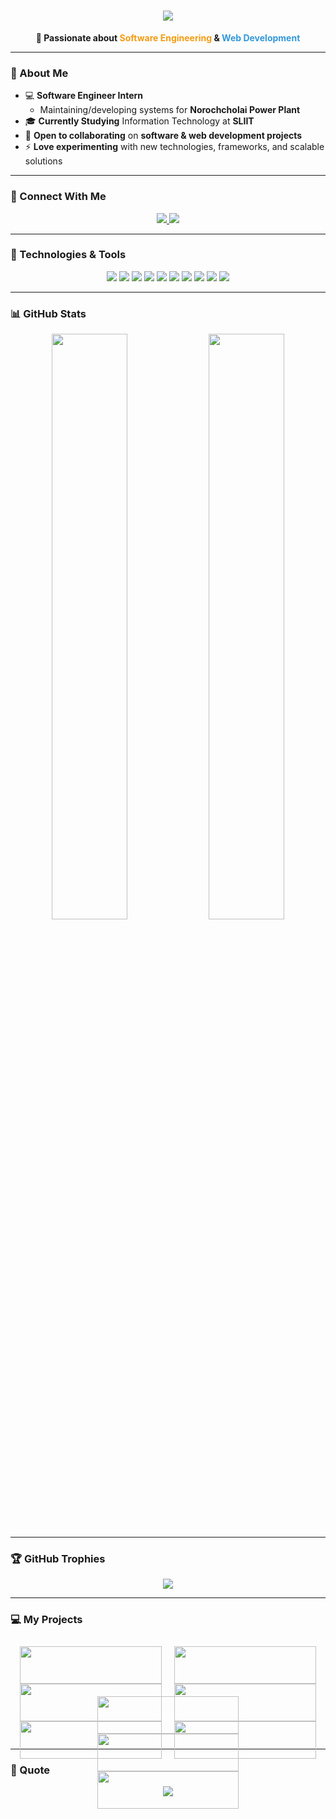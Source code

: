 <h1 align="center">
  <img src="https://readme-typing-svg.demolab.com?font=Fira+Code&size=32&pause=1000&color=F7F7F7&background=FF573300&center=true&vCenter=true&width=435&lines=Dinil+Dulneth">
</h1>

<p align="center">
  <strong>🚀 Passionate about <span style="color:#f39c12">Software Engineering</span> & <span style="color:#3498db">Web Development</span></strong>
</p>

---

### 🌱 About Me  
- 💻 **Software Engineer Intern**  
  - Maintaining/developing systems for **Norochcholai Power Plant**  
- 🎓 **Currently Studying** Information Technology at **SLIIT**  
- 💞 **Open to collaborating** on **software & web development projects**  
- ⚡ **Love experimenting** with new technologies, frameworks, and scalable solutions  

---

### 💌 Connect With Me  
<p align="center">
  <a href="mailto:dinildulneth123@gmail.com">
    <img src="https://img.shields.io/badge/Email-dinildulneth123%40gmail.com-red?style=for-the-badge&logo=gmail">
  </a>
  <a href="https://www.linkedin.com/in/dinil-dulneth-liyanaarachchi">
    <img src="https://img.shields.io/badge/LinkedIn-Dinil%20Dulneth-blue?style=for-the-badge&logo=linkedin">
  </a>
</p>

---

### 🚀 Technologies & Tools  
<p align="center">
  <img src="https://img.shields.io/badge/-JavaScript-F7DF1E?style=for-the-badge&logo=javascript&logoColor=black">
  <img src="https://img.shields.io/badge/-React-61DAFB?style=for-the-badge&logo=react&logoColor=black">
  <img src="https://img.shields.io/badge/-Node.js-339933?style=for-the-badge&logo=node.js&logoColor=white">
  <img src="https://img.shields.io/badge/-.NET-512BD4?style=for-the-badge&logo=dotnet&logoColor=white">
  <img src="https://img.shields.io/badge/-C++-00599C?style=for-the-badge&logo=c%2B%2B&logoColor=white">
  <img src="https://img.shields.io/badge/-C%23-239120?style=for-the-badge&logo=c-sharp&logoColor=white">
  <img src="https://img.shields.io/badge/-Java-007396?style=for-the-badge&logo=java&logoColor=white">
  <img src="https://img.shields.io/badge/-PHP-777BB4?style=for-the-badge&logo=php&logoColor=white">
  <img src="https://img.shields.io/badge/-MongoDB-47A248?style=for-the-badge&logo=mongodb&logoColor=white">
  <img src="https://img.shields.io/badge/-MySQL-4479A1?style=for-the-badge&logo=mysql&logoColor=white">
</p>

---

### 📊 GitHub Stats  
<p align="center">
  <img src="https://github-readme-stats.vercel.app/api?username=DinilDulneth&show_icons=true&theme=radical" width="49%">
  <img src="https://github-readme-streak-stats.herokuapp.com/?user=DinilDulneth&theme=radical" width="49%">
</p>

---

### 🏆 GitHub Trophies
<p align="center">
  <img src="https://github-profile-trophy.vercel.app/?username=DinilDulneth&theme=radical&no-frame=true&margin-w=15&margin-h=15">
</p>

---

### 💻 My Projects
<div style="display: flex; flex-wrap: wrap; justify-content: center;">
  <div style="flex: 0 0 45%; margin: 10px; width="100%">
    <a href="https://github.com/DinilDulneth/workForceManagementSystem.git">
      <img src="https://github-readme-stats.vercel.app/api/pin/?username=DinilDulneth&repo=workForceManagementSystem&theme=radical" width="100%">
      <br>
      <img src="https://source.unsplash.com/400x200/?technology,teamwork" width="100%">
      <br>
      <img src="https://media.giphy.com/media/QTfX9Ejfra3ZmNxh6B/giphy.gif" width="100%">
    </a>
  </div>
  <div style="flex: 0 0 45%; margin: 10px; width="100%">
    <a href="https://github.com/DinilDulneth/LearnHereExampleOutput.git">
      <img src="https://github-readme-stats.vercel.app/api/pin/?username=DinilDulneth&repo=LearnHereExampleOutput&theme=radical" width="100%">
      <br>
      <img src="https://source.unsplash.com/400x200/?education,learning" width="100%">
      <br>
      <img src="https://media.giphy.com/media/l2JJKs3I69qfaQleE/giphy.gif" width="100%">
    </a>
  </div>
  <div style="flex: 0 0 45%; margin: 10px; width="100%">
    <a href="https://github.com/DinilDulneth/JAVA_Food_Ordering_system.git">
      <img src="https://github-readme-stats.vercel.app/api/pin/?username=DinilDulneth&repo=JAVA_Food_Ordering_system&theme=radical" width="100%">
      <br>
      <img src="https://source.unsplash.com/400x200/?food,delivery" width="100%">
      <br>
      <img src="https://media.giphy.com/media/3o7aD2saalBwwftBIY/giphy.gif" width="100%">
    </a>
  </div>
</div>

---

### 💬 Quote
<p align="center">
  <img src="https://readme-typing-svg.demolab.com?font=Fira+Code&weight=500&size=24&pause=1000&color=F7F7F7&background=FF573300&vCenter=true&width=435&lines=Code%2C+create%2C+innovate+%E2%80%93+always+learning%2C+always+growing.">
</p>
